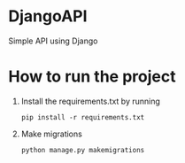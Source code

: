 # DjangoAPI

  Simple API using Django

# How to run the project
1. Install the requirements.txt by running
   
       pip install -r requirements.txt
   
3. Make migrations

       python manage.py makemigrations
